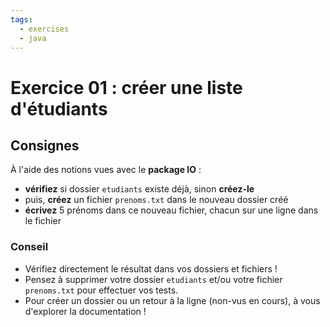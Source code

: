 ```yaml
---
tags:
  - exercises
  - java
---
```


# Exercice 01 : créer une liste d'étudiants

## Consignes

À l'aide des notions vues avec le **package IO** :

- **vérifiez** si dossier `etudiants` existe déjà, sinon **créez-le**
- puis, **créez** un fichier `prenoms.txt` dans le nouveau dossier créé
- **écrivez** 5 prénoms dans ce nouveau fichier, chacun sur une ligne dans le fichier

### Conseil

- Vérifiez directement le résultat dans vos dossiers et fichiers !
- Pensez à supprimer votre dossier `etudiants` et/ou votre fichier `prenoms.txt` pour effectuer vos tests.
- Pour créer un dossier ou un retour à la ligne (non-vus en cours), à vous d'explorer la documentation !
